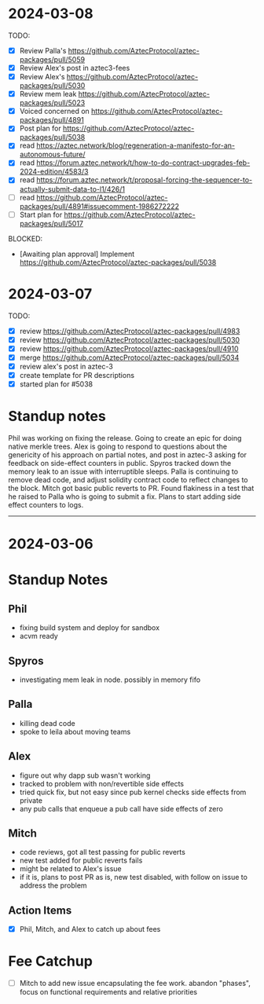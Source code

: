 # 2024-03-08

TODO:

- [x] Review Palla's https://github.com/AztecProtocol/aztec-packages/pull/5059
- [x] Review Alex's post in aztec3-fees
- [x] Review Alex's https://github.com/AztecProtocol/aztec-packages/pull/5030
- [x] Review mem leak https://github.com/AztecProtocol/aztec-packages/pull/5023
- [x] Voiced concerned on https://github.com/AztecProtocol/aztec-packages/pull/4891
- [x] Post plan for https://github.com/AztecProtocol/aztec-packages/pull/5038
- [x] read https://aztec.network/blog/regeneration-a-manifesto-for-an-autonomous-future/
- [x] read https://forum.aztec.network/t/how-to-do-contract-upgrades-feb-2024-edition/4583/3
- [x] read https://forum.aztec.network/t/proposal-forcing-the-sequencer-to-actually-submit-data-to-l1/426/1
- [ ] read https://github.com/AztecProtocol/aztec-packages/pull/4891#issuecomment-1986272222
- [ ] Start plan for https://github.com/AztecProtocol/aztec-packages/pull/5017

BLOCKED:

- [Awaiting plan approval] Implement https://github.com/AztecProtocol/aztec-packages/pull/5038

# 2024-03-07

TODO:

- [x] review https://github.com/AztecProtocol/aztec-packages/pull/4983
- [x] review https://github.com/AztecProtocol/aztec-packages/pull/5030
- [x] review https://github.com/AztecProtocol/aztec-packages/pull/4910
- [x] merge https://github.com/AztecProtocol/aztec-packages/pull/5034
- [x] review alex's post in aztec-3
- [x] create template for PR descriptions
- [x] started plan for #5038

# Standup notes

Phil was working on fixing the release. Going to create an epic for doing native merkle trees.
Alex is going to respond to questions about the genericity of his approach on partial notes, and post in aztec-3 asking for feedback on side-effect counters in public.
Spyros tracked down the memory leak to an issue with interruptible sleeps.
Palla is continuing to remove dead code, and adjust solidity contract code to reflect changes to the block.
Mitch got basic public reverts to PR. Found flakiness in a test that he raised to Palla who is going to submit a fix. Plans to start adding side effect counters to logs.

---

# 2024-03-06

# Standup Notes

## Phil

- fixing build system and deploy for sandbox
- acvm ready

## Spyros

- investigating mem leak in node. possibly in memory fifo

## Palla

- killing dead code
- spoke to leila about moving teams

## Alex

- figure out why dapp sub wasn't working
- tracked to problem with non/revertible side effects
- tried quick fix, but not easy since pub kernel checks side effects from private
- any pub calls that enqueue a pub call have side effects of zero

## Mitch

- code reviews, got all test passing for public reverts
- new test added for public reverts fails
- might be related to Alex's issue
- if it is, plans to post PR as is, new test disabled, with follow on issue to address the problem

## Action Items

- [x] Phil, Mitch, and Alex to catch up about fees

# Fee Catchup

- [ ] Mitch to add new issue encapsulating the fee work. abandon "phases", focus on functional requirements and relative priorities
